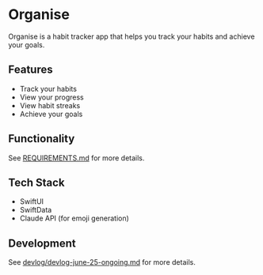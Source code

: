 # Organise

Organise is a habit tracker app that helps you track your habits and achieve your goals.

## Features

- Track your habits
- View your progress
- View habit streaks
- Achieve your goals

## Functionality

See [REQUIREMENTS.md](REQUIREMENTS.md) for more details.

## Tech Stack

- SwiftUI
- SwiftData
- Claude API (for emoji generation)

## Development

See [devlog/devlog-june-25-ongoing.md](devlog/devlog-june-25-ongoing.md) for more details.